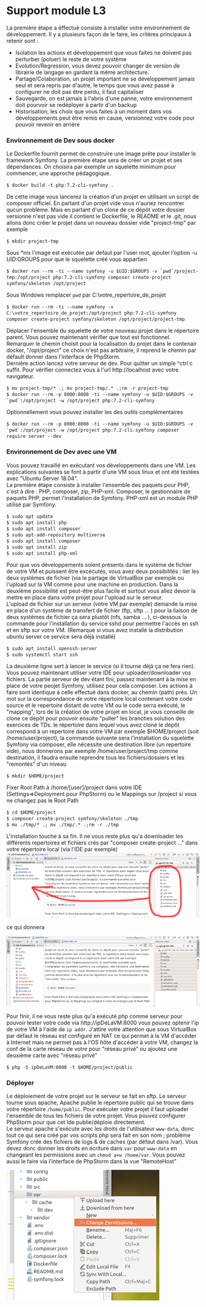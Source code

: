 # Support module L3
La première étape a éffectué consiste à installer votre environnement de développement.
Il y a plusieurs façon de le faire, les critères principaux à retenir sont :
- Isolation les actions et développement que vous faites ne doivent pas perturber (poluer) le reste de votre système
- Evolution/Regression, vous devez pouvoir changer de version de librairie de langage en gardant la même architecture.
- Partage/Colaboration, un projet important ne se développement jamais seul et sera repris par d'autre, 
le temps que vous avez passé à configurer ne doit pas être perdu, il faut capitaliser
- Sauvegarde, on est jamais à l'abris d'une panne, votre environnement doit pourvoir se redéployer à partir d'un backup
- Historisation, les choix que vous faites à un moment dans vos développements peut être remis en cause, 
versionnez votre code pour pouvoir revenir en arrière 
### Environnement de Dev sous docker
Le Dockerfile fournit permet de construire une image prête pour installer le framework Symfony. La première étape sera 
de créer un projet et ses dépendances. On choisira par exemple un squelette minimum pour commencer, une approche pédagogique.

    $ docker build -t php:7.2-cli-symfony .
    
De cette image vous lancerez la création d'un projet en utilisant un script de composer officiel. En partant d'un projet
vide vous n'auriez rencontrer qucun problème. Mais en partant d'un clone de ce dépôt votre dossier versionné n'est pas 
vide il contient le Dockerfile, le README et le .git, nous allons donc créer le projet dans un nouveau dossier vide 
"project-tmp" par exemple

    $ mkdir project-tmp
        
Sous *nix l'image est exécutée par defaut par l'user root, ajouter l'option -u $UID:$GROUPS pour que le squelette créé
vous appartien

    $ docker run --rm -ti --name symfony -u $UID:$GROUPS -v `pwd`/project-tmp:/opt/project php:7.2-cli-symfony composer create-project symfony/skeleton /opt/project
 
Sous Windows remplacer `pwd` par C:\votre_repertoire_de_projet  

    $ docker run --rm -ti --name symfony -v C:\votre_repertoire_de_projet:/opt/project php:7.2-cli-symfony composer create-project symfony/skeleton /opt/project/project-tmp

Déplacer l'ensemble du squelette de votre nouveau projet dans le répertoire parent. Vous pouvez maintenant vérifier 
que tout est fonctionnel. Remarquer le chemin choisit pour la localisation du projet dans le contenair docker, "/opt/project"
ce choix n'est pas arbitraire, il reprend le chemin par défault donner dans l'interface de PhpStorm.  
Dernière action lancez votre serveur de dev. Pour quitter un simple ^ctrl c suffit. Pour vérifier connectez vous à 
l'url http://localhost avec votre navigateur.

    $ mv project-tmp/* .; mv project-tmp/.* .;rm -r project-tmp
    $ docker run --rm -p 8000:8000 -ti --name symfony -u $UID:$GROUPS -v `pwd`:/opt/project -w /opt/project php:7.2-cli-symfony
    
Optionnellement vous pouvez installer les des outils complémentaires

    $ docker run --rm -p 8000:8000 -ti --name symfony -u $UID:$GROUPS -v `pwd`:/opt/project -w /opt/project php:7.2-cli-symfony composer require server --dev
    
### Environnement de Dev avec une VM
Vous pouvez travaillé en exécutant vos développements dans une VM. Les explications suivantes se font à partir d'une 
VM sous linux et ont été testées avec "Ubuntu Server 18.04".  
La première étape consiste à installer l'ensemble des paquets pour PHP, c'est à dire : PHP, composer, zip, PHP-xml. Composer,
 le gestionnaire de paquets PHP, permet l'installation de Symfony. PHP-xml est un module PHP utilisé par Symfony.

    $ sudo apt update
    $ sudo apt install php
    $ sudo apt install composer
    $ sudo apt-add-repository multiverse
    $ sudo apt install composer
    $ sudo apt install zip
    $ sudo apt install php-xml

Pour que vos développements soient présents dans le système de fichier de votre VM et puissent être excécutés, vous avez deux
possibilités : lier les deux systèmes de fichier (via le partage de VirtualBox par exemple ou l'upload sur la VM comme pour
une machine en production. Dans la deuxième possibilité est peut-être plus facile et surtout vous allez devoir la mettre en
place dans votre projet pour l'upload sur le serveur.  
L'upload de fichier sur un serveur (votre VM par exemple) demande la mise en place d'un système de transfert de fichier 
(ftp, sftp ... ) pour la liaison de deux systèmes de fichier ça sera plustôt (nfs, samba ... ), ci-dessous la commande
pour l'installation du service sshd pour permettre l'accès en ssh et en sftp sur votre VM. (Remarque si vous avez installé
la distribution ubuntu server ce service sera déjà installé)

    $ sudo apt install openssh-server
    $ sudo systemctl start ssh
    
La deuxième ligne sert à lancer le service (si il tourne déjà ça ne fera rien). Vous pouvez maintenant utiliser votre IDE
pour uploader/downloader vos fichiers.
La partie serveur de dev étant fini, passez maintenant à la mise en place de votre peojet Symfony, utilisez pour cela 
composer. Les actions à faire sont identique à celle effectué dans docker, au chemin (path) près. Un mot sur la 
correspondance de votre répertoire local contenant votre code source et le repertoire distant de votre VM ou le code serra 
exécuté, le "mapping", lors de la création de votre projet en local, je vous conseille de clone ce dépôt pour pouvoir ensuite
"puller" les branches solution des exercices de TDs. le répertoire dans lequel vous avez cloné le dépôt correspond 
à un repertoire dans votre VM par exemple $HOME/project (soit /home/user/project), la commande suivante sera
l'installation du squelette Symfony via composer, elle nécessite une destination libre (un repertoire vide), nous 
donnerons par exemple /home/user/project/tmp comme destination, il faudra ensuite reprendre tous les fichiers/dossiers et les
 "remontés" d'un niveau 
    
    $ mkdir $HOME/project
Fixer Root Path à /home/[user]/project dans votre IDE (Settings=>Deployment pour PhpStorm) ou le Mappings sur /project
si vous ne changez pas le Root Path    

    $ cd $HOME/project
    $ composer create-project symfony/skeleton ./tmp
    $ mv ./tmp/* .; mv ./tmp/.* .;rm -r ./tmp

L'installation touche à sa fin. Il ne vous reste plus qu'a downloader les différents repertoires et fichiers crés par 
"composer create-project ..." dans votre répertoire local (via l'IDE par exemple)
![download squelette via ide](./img/downloadSquelette.png)  


ce qui donnera  


![download squelette via ide](./img/apresDownloadSquelette.png)

Pour finir, il ne vous reste plus qu'a exécuté php comme serveur pour pouvoir tester votre code via http://ipDeLaVM:8000 
vous pouvez optenir l'ip de votre VM à l'aide de `ip addr`. J'attire votre attention que sous VirtualBox par défaut 
le réseau est configuré en NAT ce qui permet à la VM d'accéder à Internet mais ne permet pas à l'OS hôte d'accéder à
votre VM, changez la conf de la carte réseau de votre pour "réseau privé" ou ajoutez une deuxième carte avec "réseau privé"

    $ php -S ipDeLaVM:8000 -t $HOME/project/public
 
### Déployer 
Le déploiement de votre projet sur le serveur se fait en sftp. Le serveur tourne sous apache, Apache publie le repertoire 
public qui se trouve dans votre répertoire `/home/public`. Pour exécuter votre projet il faut uploader l'ensemble de tous les 
fichiers de votre projet. Vous pouvez configurer PhpStorm pour que cet Ide publie/déploie directement.  
Le serveur apache s'exécute avec les droits de l'utilisateur `www-data`, donc tout ce qui sera créé par vos scripts php
sera fait en son nom ; problème Symfony crée des fichiers de logs & de caches (par défaut dans /var). Vous devez donc 
donner les droits en écriture dans `var` pour `www-data` en changeant les permissions avec un `chmod a+w /home/var`.
Vous pouvez aussi le faire via l'interface de PhpStorm dans la vue "RemoteHost"

![change permission phpstorm remote](./img/changePermission.png)